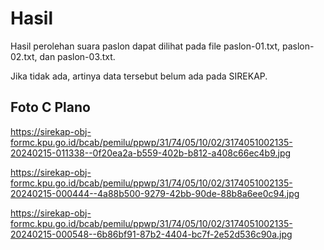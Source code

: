 # Hasil

Hasil perolehan suara paslon dapat dilihat pada file paslon-01.txt, paslon-02.txt, dan paslon-03.txt.

Jika tidak ada, artinya data tersebut belum ada pada SIREKAP.

## Foto C Plano

https://sirekap-obj-formc.kpu.go.id/bcab/pemilu/ppwp/31/74/05/10/02/3174051002135-20240215-011338--0f20ea2a-b559-402b-b812-a408c66ec4b9.jpg

https://sirekap-obj-formc.kpu.go.id/bcab/pemilu/ppwp/31/74/05/10/02/3174051002135-20240215-000444--4a88b500-9279-42bb-90de-88b8a6ee0c94.jpg

https://sirekap-obj-formc.kpu.go.id/bcab/pemilu/ppwp/31/74/05/10/02/3174051002135-20240215-000548--6b86bf91-87b2-4404-bc7f-2e52d536c90a.jpg
